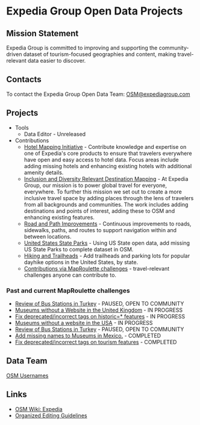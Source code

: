 # Expedia Group Open Data Projects

## Mission Statement
Expedia Group is committed to improving and supporting the community-driven dataset of tourism-focused geographies and content, making travel-relevant data easier to discover. 

## Contacts

To contact the Expedia Group Open Data Team: OSM@expediagroup.com

## Projects
- Tools
  - Data Editor - Unreleased
- Contributions
  - [Hotel Mapping Initiative](https://github.com/osmlab/expedia/issues/1) - Contribute knowledge and expertise on one of Expedia's core products to ensure that travelers everywhere have open and easy access to hotel data. Focus areas include adding missing hotels and enhancing existing hotels with additional amenity details.
  - [Inclusion and Diversity Relevant Destination Mapping](https://github.com/osmlab/expedia/issues/2) - At Expedia Group, our mission is to power global travel for everyone, everywhere. To further this mission we set out to create a more inclusive travel space by adding places through the lens of travelers from all backgrounds and communities. The work includes adding destinations and points of interest, adding these to OSM and enhancing existing features.
  - [Road and Path Improvements](https://github.com/osmlab/expedia/issues/3) - Continuous improvements to roads, sidewalks, paths, and routes to support navigation within and between locations.
  - [United States State Parks](https://github.com/osmlab/expedia/issues/4) - Using US State open data, add missing US State Parks to complete dataset in OSM.
  - [Hiking and Trailheads](https://github.com/osmlab/expedia/issues/5) - Add trailheads and parking lots for popular dayhike options in the United States, by state.
  - [Contributions via MapRoulette challenges](https://github.com/osmlab/expedia/issues/7) - travel-relevant challenges anyone can contribute to. 

### Past and current MapRoulette challenges

- [Review of Bus Stations in Turkey](https://maproulette.org/browse/challenges/27616)	-	PAUSED, OPEN TO COMMUNITY
- [Museums without a Website in the United Kingdom](https://maproulette.org/browse/challenges/28592) -  IN PROGRESS
- [Fix deprecated/incorrect tags on historic=* features](https://maproulette.org/browse/challenges/27952) - IN PROGRESS
- [Museums without a website in the USA](https://maproulette.org/browse/challenges/28471) - IN PROGRESS
- [Review of Bus Stations in Turkey](https://maproulette.org/browse/challenges/27616)	-	PAUSED, OPEN TO COMMUNITY
- [Add missing names to Museums in Mexico.](https://maproulette.org/browse/challenges/27616) -	COMPLETED
- [Fix deprecated/incorrect tags on tourism features](https://maproulette.org/browse/challenges/27862)	- COMPLETED



## Data Team
[OSM Usernames](https://github.com/osmlab/expedia/wiki/Data-Team)

## Links
- [OSM Wiki: Expedia](https://wiki.openstreetmap.org/wiki/Organised_Editing/Activities/Expedia)
- [Organized Editing Guidelines](https://wiki.osmfoundation.org/wiki/Organised_Editing_Guidelines)
